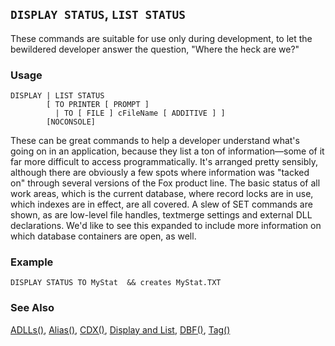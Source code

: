 ## `DISPLAY STATUS`, `LIST STATUS`

These commands are suitable for use only during development, to let the bewildered developer answer the question, "Where the heck are we?"

### Usage

```foxpro
DISPLAY | LIST STATUS
        [ TO PRINTER [ PROMPT ]
          | TO [ FILE ] cFileName [ ADDITIVE ] ]
        [NOCONSOLE]
```

These can be great commands to help a developer understand what's going on in an application, because they list a ton of information&mdash;some of it far more difficult to access programmatically. It's arranged pretty sensibly, although there are obviously a few spots where information was "tacked on" through several versions of the Fox product line. The basic status of all work areas, which is the current database, where record locks are in use, which indexes are in effect, are all covered. A slew of SET commands are shown, as are low-level file handles, textmerge settings and external DLL declarations. We'd like to see this expanded to include more information on which database containers are open, as well. 

### Example

```foxpro
DISPLAY STATUS TO MyStat  && creates MyStat.TXT
```
### See Also

[ADLLs()](s4g833.md), [Alias()](s4g057.md), [CDX()](s4g040.md), [Display and List](s4g303.md), [DBF()](s4g057.md), [Tag()](s4g266.md)
